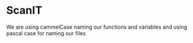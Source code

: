 # ScanIT

We are using cammelCase naming our functions and variables
and using pascal case for naming our files 
